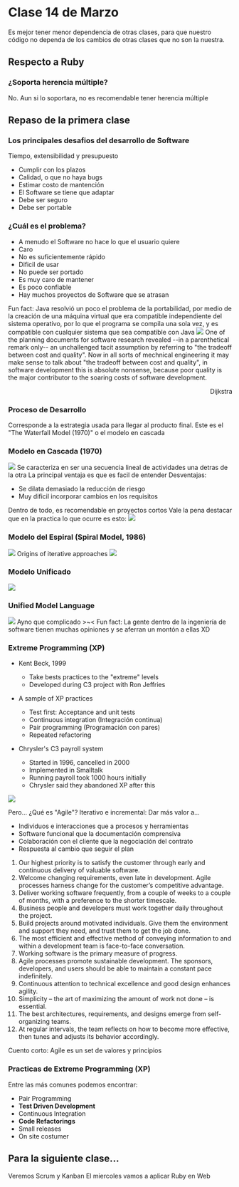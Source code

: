 # Clase 14 de Marzo

Es mejor tener menor dependencia de otras clases, para que nuestro código no dependa de los cambios de otras clases que no son la nuestra.

## Respecto a Ruby
### ¿Soporta herencia múltiple?
No. Aun si lo soportara, no es recomendable tener herencia múltiple

## Repaso de la primera clase
### Los principales desafios del desarrollo de Software
Tiempo, extensibilidad y presupuesto
- Cumplir con los plazos
- Calidad, o que no haya bugs
- Estimar costo de mantención
- El Software se tiene que adaptar
- Debe ser seguro
- Debe ser portable

### ¿Cuál es el problema?
- A menudo el Software no hace lo que el usuario quiere
- Caro
- No es suficientemente rápido
- Dificil de usar
- No puede ser portado
- Es muy caro de mantener
- Es poco confiable
- Hay muchos proyectos de Software que se atrasan

Fun fact: Java resolvió un poco el problema de la portabilidad, por medio de la creación de una máquina virtual que era compatible independiente del sistema operativo, por lo que el programa se compila una sola vez, y es compatible con cualquier sistema que sea compatible con Java
<img src="./img/javavmruntime.png"></img>
One of the planning documents for software research revealed --in a parenthetical remark only-- an unchallenged tacit assumption by referring to "the tradeoff between cost and quality". Now in all sorts of mechnical engineering it may make sense to talk about "the tradeoff between cost and quality", in software development this is absolute nonsense, because poor quality is the major contributor to the soaring costs of software development.
<div style='text-align: right'>Dijkstra</div>

### Proceso de Desarrollo
Corresponde a la estrategia usada para llegar al producto final.
Este es el "The Waterfall Model (1970)" o el modelo en cascada
### Modelo en Cascada (1970)
<img src="./img/waterfall_model.png"></img>
Se caracteriza en ser una secuencia lineal de actividades una detras de la otra
La principal ventaja es que es facil de entender
Desventajas:
- Se dilata demasiado la reducción de riesgo
- Muy dificil incorporar cambios en los requisitos

Dentro de todo, es recomendable en proyectos cortos
Vale la pena destacar que en la practica lo que ocurre es esto:
<img src="./img/waterfall_model_real.png"></img>

### Modelo del Espiral (Spiral Model, 1986)
<img src="./img/spiral_model.png"></img>
Origins of iterative approaches
<img src="./img/iterative_approach.png"></img>

### Modelo Unificado
<img src="./img/unified_process.png"></img>

### Unified Model Language
<img src="./img/unified_model.png"></img>
Ayno que complicado >~<
Fun fact: La gente dentro de la ingeniería de software tienen muchas opiniones y se aferran un montón a ellas XD

### Extreme Programming (XP)
- Kent Beck, 1999
    - Take bests practices to the "extreme" levels
    - Developed during C3 project with Ron Jeffries

- A sample of XP practices
    - Test first: Acceptance and unit tests
    - Continuous integration (Integración continua)
    - Pair programming (Programación con pares)
    - Repeated refactoring

- Chrysler's C3 payroll system
    - Started in 1996, cancelled in 2000
    - Implemented in Smalltalk
    - Running payroll took 1000 hours initially
    - Chrysler said they abandoned XP after this

<img src="./img/manifiesto_for_agile_software_development.png"></img>

Pero... ¿Qué es "Agile"?
Iterativo e incremental: Dar más valor a...
- Individuos e interacciones que a procesos y herramientas
- Software funcional que la documentación comprensiva
- Colaboración con el cliente que la negociación del contrato
- Respuesta al cambio que seguir el plan

1. Our highest priority is to satisfy the customer through early and continuous delivery of valuable software.
2. Welcome changing requirements, even late in development. Agile processes harness change for the customer’s competitive advantage.
3. Deliver working software frequently, from a couple of weeks to a couple of months, with a preference to the shorter timescale.
4. Business people and developers must work together daily throughout the project.
5. Build projects around motivated individuals. Give them the environment and support they need, and trust them to get the job done.
6. The most efficient and effective method of conveying information to and within a development team is face-to-face conversation.
7. Working software is the primary measure of progress.
8. Agile processes promote sustainable development. The sponsors, developers, and users should be able to maintain a constant pace indefinitely.
9. Continuous attention to technical excellence and good design enhances agility.
10. Simplicity – the art of maximizing the amount of work not done – is essential.
11. The best architectures, requirements, and designs emerge from self-organizing teams.
12. At regular intervals, the team reflects on how to become more effective, then tunes and adjusts its behavior accordingly.

Cuento corto: Agile es un set de valores y principios

### Practicas de Extreme Programming (XP)
Entre las más comunes podemos encontrar:
- Pair Programming
- **Test Driven Development**
- Continuous Integration
- **Code Refactorings**
- Small releases
- On site costumer

## Para la siguiente clase...
Veremos Scrum y Kanban
El miercoles vamos a aplicar Ruby en Web